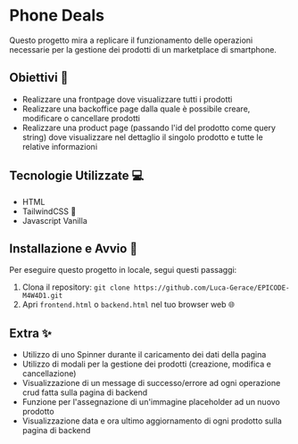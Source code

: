 # Phone Deals
Questo progetto mira a replicare il funzionamento delle operazioni necessarie per la gestione dei prodotti di un marketplace di smartphone.

## Obiettivi 🎯
- Realizzare una frontpage dove visualizzare tutti i prodotti
- Realizzare una backoffice page dalla quale è possibile creare, modificare o cancellare prodotti
- Realizzare una product page (passando l'id del prodotto come query string) dove visualizzare nel dettaglio il singolo prodotto e tutte le relative informazioni

## Tecnologie Utilizzate 💻
- HTML
- TailwindCSS 🎨
- Javascript Vanilla

## Installazione e Avvio 🚀
Per eseguire questo progetto in locale, segui questi passaggi:
1. Clona il repository: `git clone https://github.com/Luca-Gerace/EPICODE-M4W4D1.git`
2. Apri `frontend.html` o `backend.html` nel tuo browser web 🌐

## Extra ✨
- Utilizzo di uno Spinner durante il caricamento dei dati della pagina
- Utilizzo di modali per la gestione dei prodotti (creazione, modifica e cancellazione)
- Visualizzazione di un message di successo/errore ad ogni operazione crud fatta sulla pagina di backend
- Funzione per l'assegnazione di un'immagine placeholder ad un nuovo prodotto
- Visualizzazione data e ora ultimo aggiornamento di ogni prodotto sulla pagina di backend